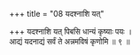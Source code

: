 +++
title = "08 यदश्नाशि यत्"

+++
यदश्नाशि यत् पिबसि धान्यं कृष्याः पयः ।  
आद्यं यदनाद्यं सर्वं ते अन्नमविषं कृणोमि ॥ ९ ॥